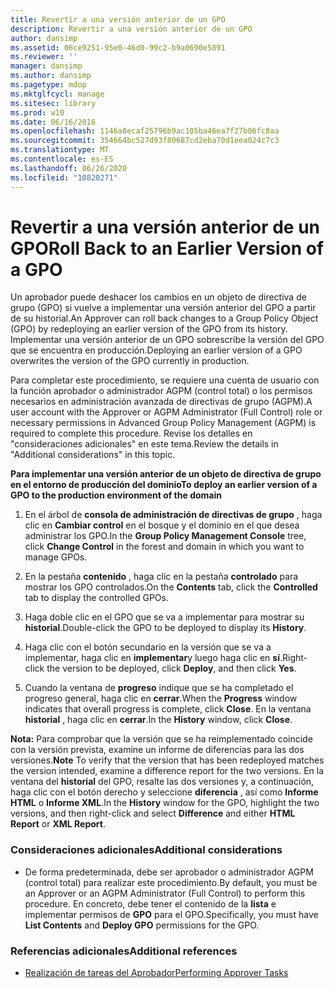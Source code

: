 ```yaml
---
title: Revertir a una versión anterior de un GPO
description: Revertir a una versión anterior de un GPO
author: dansimp
ms.assetid: 06ce9251-95e0-46d0-99c2-b9a0690e5891
ms.reviewer: ''
manager: dansimp
ms.author: dansimp
ms.pagetype: mdop
ms.mktglfcycl: manage
ms.sitesec: library
ms.prod: w10
ms.date: 06/16/2016
ms.openlocfilehash: 1146a8ecaf25796b9ac105ba46ea7f27b06fc8aa
ms.sourcegitcommit: 354664bc527d93f80687cd2eba70d1eea024c7c3
ms.translationtype: MT
ms.contentlocale: es-ES
ms.lasthandoff: 06/26/2020
ms.locfileid: "10820271"
---
```

# <span data-ttu-id="c762e-103">Revertir a una versión anterior de un GPO</span><span class="sxs-lookup"><span data-stu-id="c762e-103">Roll Back to an Earlier Version of a GPO</span></span>


<span data-ttu-id="c762e-104">Un aprobador puede deshacer los cambios en un objeto de directiva de grupo (GPO) si vuelve a implementar una versión anterior del GPO a partir de su historial.</span><span class="sxs-lookup"><span data-stu-id="c762e-104">An Approver can roll back changes to a Group Policy Object (GPO) by redeploying an earlier version of the GPO from its history.</span></span> <span data-ttu-id="c762e-105">Implementar una versión anterior de un GPO sobrescribe la versión del GPO que se encuentra en producción.</span><span class="sxs-lookup"><span data-stu-id="c762e-105">Deploying an earlier version of a GPO overwrites the version of the GPO currently in production.</span></span>

<span data-ttu-id="c762e-106">Para completar este procedimiento, se requiere una cuenta de usuario con la función aprobador o administrador AGPM (control total) o los permisos necesarios en administración avanzada de directivas de grupo (AGPM).</span><span class="sxs-lookup"><span data-stu-id="c762e-106">A user account with the Approver or AGPM Administrator (Full Control) role or necessary permissions in Advanced Group Policy Management (AGPM) is required to complete this procedure.</span></span> <span data-ttu-id="c762e-107">Revise los detalles en "consideraciones adicionales" en este tema.</span><span class="sxs-lookup"><span data-stu-id="c762e-107">Review the details in "Additional considerations" in this topic.</span></span>

**<span data-ttu-id="c762e-108">Para implementar una versión anterior de un objeto de directiva de grupo en el entorno de producción del dominio</span><span class="sxs-lookup"><span data-stu-id="c762e-108">To deploy an earlier version of a GPO to the production environment of the domain</span></span>**

1.  <span data-ttu-id="c762e-109">En el árbol de **consola de administración de directivas de grupo** , haga clic en **Cambiar control** en el bosque y el dominio en el que desea administrar los GPO.</span><span class="sxs-lookup"><span data-stu-id="c762e-109">In the **Group Policy Management Console** tree, click **Change Control** in the forest and domain in which you want to manage GPOs.</span></span>

2.  <span data-ttu-id="c762e-110">En la pestaña **contenido** , haga clic en la pestaña **controlado** para mostrar los GPO controlados.</span><span class="sxs-lookup"><span data-stu-id="c762e-110">On the **Contents** tab, click the **Controlled** tab to display the controlled GPOs.</span></span>

3.  <span data-ttu-id="c762e-111">Haga doble clic en el GPO que se va a implementar para mostrar su **historial**.</span><span class="sxs-lookup"><span data-stu-id="c762e-111">Double-click the GPO to be deployed to display its **History**.</span></span>

4.  <span data-ttu-id="c762e-112">Haga clic con el botón secundario en la versión que se va a implementar, haga clic en **implementar**y luego haga clic en **sí**.</span><span class="sxs-lookup"><span data-stu-id="c762e-112">Right-click the version to be deployed, click **Deploy**, and then click **Yes**.</span></span>

5.  <span data-ttu-id="c762e-113">Cuando la ventana de **progreso** indique que se ha completado el progreso general, haga clic en **cerrar**.</span><span class="sxs-lookup"><span data-stu-id="c762e-113">When the **Progress** window indicates that overall progress is complete, click **Close**.</span></span> <span data-ttu-id="c762e-114">En la ventana **historial** , haga clic en **cerrar**.</span><span class="sxs-lookup"><span data-stu-id="c762e-114">In the **History** window, click **Close**.</span></span>

<span data-ttu-id="c762e-115">**Nota:**  Para comprobar que la versión que se ha reimplementado coincide con la versión prevista, examine un informe de diferencias para las dos versiones.</span><span class="sxs-lookup"><span data-stu-id="c762e-115">**Note** To verify that the version that has been redeployed matches the version intended, examine a difference report for the two versions.</span></span> <span data-ttu-id="c762e-116">En la ventana del **historial** del GPO, resalte las dos versiones y, a continuación, haga clic con el botón derecho y seleccione **diferencia** , así como **Informe HTML** o **Informe XML**.</span><span class="sxs-lookup"><span data-stu-id="c762e-116">In the **History** window for the GPO, highlight the two versions, and then right-click and select **Difference** and either **HTML Report** or **XML Report**.</span></span>

 

### <span data-ttu-id="c762e-117">Consideraciones adicionales</span><span class="sxs-lookup"><span data-stu-id="c762e-117">Additional considerations</span></span>

-   <span data-ttu-id="c762e-118">De forma predeterminada, debe ser aprobador o administrador AGPM (control total) para realizar este procedimiento.</span><span class="sxs-lookup"><span data-stu-id="c762e-118">By default, you must be an Approver or an AGPM Administrator (Full Control) to perform this procedure.</span></span> <span data-ttu-id="c762e-119">En concreto, debe tener el contenido de la **lista** e implementar permisos de **GPO** para el GPO.</span><span class="sxs-lookup"><span data-stu-id="c762e-119">Specifically, you must have **List Contents** and **Deploy GPO** permissions for the GPO.</span></span>

### <span data-ttu-id="c762e-120">Referencias adicionales</span><span class="sxs-lookup"><span data-stu-id="c762e-120">Additional references</span></span>

-   [<span data-ttu-id="c762e-121">Realización de tareas del Aprobador</span><span class="sxs-lookup"><span data-stu-id="c762e-121">Performing Approver Tasks</span></span>](performing-approver-tasks-agpm40.md)

 

 





